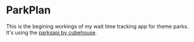# ParkPlan
This is the begining workings of my wait time tracking app for theme parks. It's using the [parksapi by cubehouse](https://github.com/ThemeParks/parksapi).
